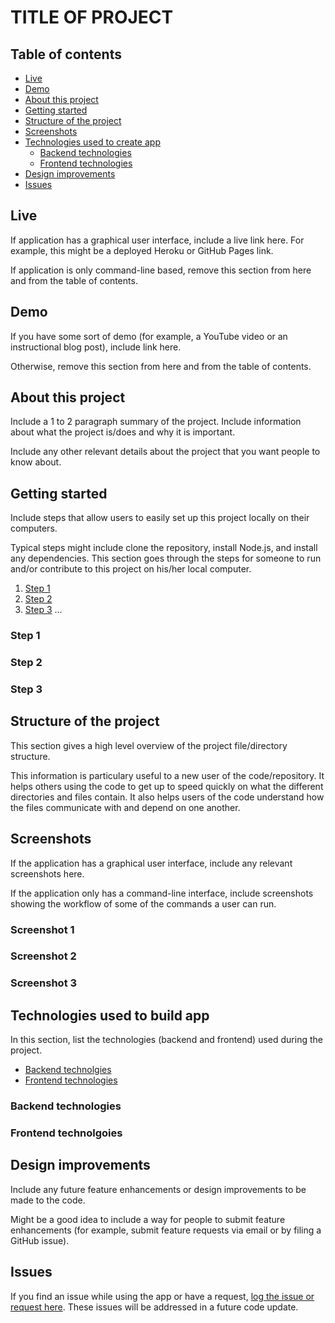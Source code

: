# TITLE OF PROJECT

## Table of contents
  * [Live](#live)
  * [Demo](#demo)
  * [About this project](#about-this-project)
  * [Getting started](#getting-started)
  * [Structure of the project](#project-structure)
  * [Screenshots](#screenshots)
  * [Technologies used to create app](#technologies-used)
  	* [Backend technologies](#Backend)
  	* [Frontend technologies](#Frontend)
  * [Design improvements](#design-improvements)
  * [Issues](#Issues)

## <a name="live"></a>Live
If application has a graphical user interface, include a live link here.
For example, this might be a deployed Heroku or GitHub Pages link.

If application is only command-line based, remove this section from here and from the table of contents.

## <a name="demo"></a> Demo
If you have some sort of demo (for example, a YouTube video or an instructional blog post), include link here.

Otherwise, remove this section from here and from the table of contents.

## <a name="about-this-project"></a> About this project
Include a 1 to 2 paragraph summary of the project. Include information about what the project is/does and why it is important.

Include any other relevant details about the project that you want people to know about.

## <a name="getting-started"></a> Getting started
Include steps that allow users to easily set up this project locally on their computers.

Typical steps might include clone the repository, install Node.js, and install any dependencies. This section goes through the steps for someone to run and/or contribute to this project on his/her local computer.

  1. [Step 1](#step-one)
  2. [Step 2](#step-two)
  3. [Step 3](#step-three)
  ...

### <a name="step-one"></a> Step 1

### <a name="step-two"></a> Step 2

### <a name="step-three"></a> Step 3

## <a name="project-structure"></a> Structure of the project
This section gives a high level overview of the project file/directory structure.

This information is particulary useful to a new user of the code/repository. It helps others using the code to get up to speed quickly on what the different directories and files contain. It also helps users of the code understand how the files communicate with and depend on one another.

## <a name="screenshots"></a> Screenshots
If the application has a graphical user interface, include any relevant screenshots here.

If the application only has a command-line interface, include screenshots showing the workflow of some of the commands a user can run.

### Screenshot 1 


### Screenshot 2


### Screenshot 3

## <a name="technologies-used"></a> Technologies used to build app
In this section, list the technologies (backend and frontend) used during the project.
* [Backend technolgies](#Backend)
* [Frontend technologies](#Frontend)

### <a name ="Backend"></a> Backend technologies

### <a name="Frontend"></a> Frontend technolgoies


## <a name="design-improvements"></a> Design improvements
Include any future feature enhancements or design improvements to be made to the code.

Might be a good idea to include a way for people to submit feature enhancements (for example, submit feature requests via email or by filing a GitHub issue).

## <a name ="Issues"></a> Issues
<p>If you find an issue while using the app or have a request, <a href="https://github.com/<github_username>/<github_repository_name>/issues/" target="_blank">log the issue or request here</a>. These issues will be addressed in a future code update.</p>
